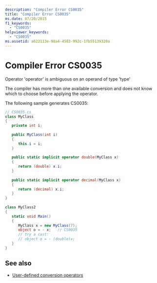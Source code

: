 ```yaml
---
description: "Compiler Error CS0035"
title: "Compiler Error CS0035"
ms.date: 07/20/2015
f1_keywords: 
  - "CS0035"
helpviewer_keywords: 
  - "CS0035"
ms.assetid: a622113e-98a4-4583-992c-1fb55139320a
---
```

# Compiler Error CS0035
Operator 'operator' is ambiguous on an operand of type 'type'  
  
The compiler has more than one available conversion and does not know which to choose before applying the operator.
  
The following sample generates CS0035:  
  
```csharp  
// CS0035.cs  
class MyClass  
{  
   private int i;  
  
   public MyClass(int i)  
   {  
      this.i = i;  
   }  
  
   public static implicit operator double(MyClass x)  
   {  
      return (double) x.i;  
   }  
  
   public static implicit operator decimal(MyClass x)  
   {  
      return (decimal) x.i;  
   }  
}  
  
class MyClass2  
{  
   static void Main()  
   {  
      MyClass x = new MyClass(7);  
      object o = - x;   // CS0035  
      // try a cast:  
      // object o = - (double)x;  
   }  
}  
```

## See also

- [User-defined conversion operators](../language-reference/operators/user-defined-conversion-operators.md)
